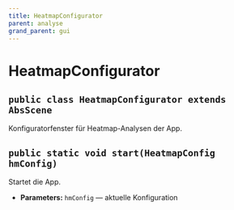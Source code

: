 ```yaml
---
title: HeatmapConfigurator
parent: analyse
grand_parent: gui
---
```


# HeatmapConfigurator


## `public class HeatmapConfigurator extends AbsScene`

Konfiguratorfenster für Heatmap-Analysen der App.

## `public static void start(HeatmapConfig hmConfig)`

Startet die App.

 * **Parameters:** `hmConfig` — aktuelle Konfiguration
